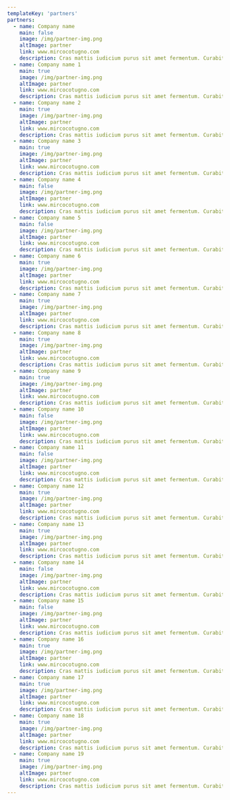 ```yaml
---
templateKey: 'partners'
partners:
  - name: Company name
    main: false
    image: /img/partner-img.png
    altImage: partner
    link: www.mircocotugno.com
    description: Cras mattis iudicium purus sit amet fermentum. Curabitur est gravida et libero vitae dictum. Etiam habebis sem dicantur magna mollis euismod.
  - name: Company name 1
    main: true
    image: /img/partner-img.png
    altImage: partner
    link: www.mircocotugno.com
    description: Cras mattis iudicium purus sit amet fermentum. Curabitur est gravida et libero vitae dictum. Etiam habebis sem dicantur magna mollis euismod.
  - name: Company name 2
    main: true
    image: /img/partner-img.png
    altImage: partner
    link: www.mircocotugno.com
    description: Cras mattis iudicium purus sit amet fermentum. Curabitur est gravida et libero vitae dictum. Etiam habebis sem dicantur magna mollis euismod.
  - name: Company name 3
    main: true
    image: /img/partner-img.png
    altImage: partner
    link: www.mircocotugno.com
    description: Cras mattis iudicium purus sit amet fermentum. Curabitur est gravida et libero vitae dictum. Etiam habebis sem dicantur magna mollis euismod.
  - name: Company name 4
    main: false
    image: /img/partner-img.png
    altImage: partner
    link: www.mircocotugno.com
    description: Cras mattis iudicium purus sit amet fermentum. Curabitur est gravida et libero vitae dictum. Etiam habebis sem dicantur magna mollis euismod.
  - name: Company name 5
    main: false
    image: /img/partner-img.png
    altImage: partner
    link: www.mircocotugno.com
    description: Cras mattis iudicium purus sit amet fermentum. Curabitur est gravida et libero vitae dictum. Etiam habebis sem dicantur magna mollis euismod.
  - name: Company name 6
    main: true
    image: /img/partner-img.png
    altImage: partner
    link: www.mircocotugno.com
    description: Cras mattis iudicium purus sit amet fermentum. Curabitur est gravida et libero vitae dictum. Etiam habebis sem dicantur magna mollis euismod.
  - name: Company name 7
    main: true
    image: /img/partner-img.png
    altImage: partner
    link: www.mircocotugno.com
    description: Cras mattis iudicium purus sit amet fermentum. Curabitur est gravida et libero vitae dictum. Etiam habebis sem dicantur magna mollis euismod.
  - name: Company name 8
    main: true
    image: /img/partner-img.png
    altImage: partner
    link: www.mircocotugno.com
    description: Cras mattis iudicium purus sit amet fermentum. Curabitur est gravida et libero vitae dictum. Etiam habebis sem dicantur magna mollis euismod.
  - name: Company name 9
    main: true
    image: /img/partner-img.png
    altImage: partner
    link: www.mircocotugno.com
    description: Cras mattis iudicium purus sit amet fermentum. Curabitur est gravida et libero vitae dictum. Etiam habebis sem dicantur magna mollis euismod.
  - name: Company name 10
    main: false
    image: /img/partner-img.png
    altImage: partner
    link: www.mircocotugno.com
    description: Cras mattis iudicium purus sit amet fermentum. Curabitur est gravida et libero vitae dictum. Etiam habebis sem dicantur magna mollis euismod.
  - name: Company name 11
    main: false
    image: /img/partner-img.png
    altImage: partner
    link: www.mircocotugno.com
    description: Cras mattis iudicium purus sit amet fermentum. Curabitur est gravida et libero vitae dictum. Etiam habebis sem dicantur magna mollis euismod.
  - name: Company name 12
    main: true
    image: /img/partner-img.png
    altImage: partner
    link: www.mircocotugno.com
    description: Cras mattis iudicium purus sit amet fermentum. Curabitur est gravida et libero vitae dictum. Etiam habebis sem dicantur magna mollis euismod.
  - name: Company name 13
    main: true
    image: /img/partner-img.png
    altImage: partner
    link: www.mircocotugno.com
    description: Cras mattis iudicium purus sit amet fermentum. Curabitur est gravida et libero vitae dictum. Etiam habebis sem dicantur magna mollis euismod.
  - name: Company name 14
    main: false
    image: /img/partner-img.png
    altImage: partner
    link: www.mircocotugno.com
    description: Cras mattis iudicium purus sit amet fermentum. Curabitur est gravida et libero vitae dictum. Etiam habebis sem dicantur magna mollis euismod.
  - name: Company name 15
    main: false
    image: /img/partner-img.png
    altImage: partner
    link: www.mircocotugno.com
    description: Cras mattis iudicium purus sit amet fermentum. Curabitur est gravida et libero vitae dictum. Etiam habebis sem dicantur magna mollis euismod.
  - name: Company name 16
    main: true
    image: /img/partner-img.png
    altImage: partner
    link: www.mircocotugno.com
    description: Cras mattis iudicium purus sit amet fermentum. Curabitur est gravida et libero vitae dictum. Etiam habebis sem dicantur magna mollis euismod.
  - name: Company name 17
    main: true
    image: /img/partner-img.png
    altImage: partner
    link: www.mircocotugno.com
    description: Cras mattis iudicium purus sit amet fermentum. Curabitur est gravida et libero vitae dictum. Etiam habebis sem dicantur magna mollis euismod.
  - name: Company name 18
    main: true
    image: /img/partner-img.png
    altImage: partner
    link: www.mircocotugno.com
    description: Cras mattis iudicium purus sit amet fermentum. Curabitur est gravida et libero vitae dictum. Etiam habebis sem dicantur magna mollis euismod.
  - name: Company name 19
    main: true
    image: /img/partner-img.png
    altImage: partner
    link: www.mircocotugno.com
    description: Cras mattis iudicium purus sit amet fermentum. Curabitur est gravida et libero vitae dictum. Etiam habebis sem dicantur magna mollis euismod.
---
```

